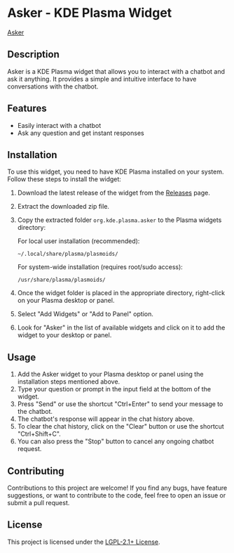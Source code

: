 # Asker - KDE Plasma Widget

[Asker](https://www.linkedin.com/posts/activity-7086805047765794816-033Y?utm_source=share&utm_medium=member_desktop)

## Description

Asker is a KDE Plasma widget that allows you to interact with a chatbot and ask it anything. It provides a simple and intuitive interface to have conversations with the chatbot.

## Features

- Easily interact with a chatbot
- Ask any question and get instant responses

## Installation

To use this widget, you need to have KDE Plasma installed on your system. Follow these steps to install the widget:

1. Download the latest release of the widget from the [Releases](https://github.com/Harshjeet/asker/releases/tag/Asker) page.
2. Extract the downloaded zip file.
3. Copy the extracted folder `org.kde.plasma.asker` to the Plasma widgets directory:

   For local user installation (recommended):
   ```
   ~/.local/share/plasma/plasmoids/
   ```

   For system-wide installation (requires root/sudo access):
   ```
   /usr/share/plasma/plasmoids/
   ```

4. Once the widget folder is placed in the appropriate directory, right-click on your Plasma desktop or panel.
5. Select "Add Widgets" or "Add to Panel" option.
6. Look for "Asker" in the list of available widgets and click on it to add the widget to your desktop or panel.

## Usage

1. Add the Asker widget to your Plasma desktop or panel using the installation steps mentioned above.
2. Type your question or prompt in the input field at the bottom of the widget.
3. Press "Send" or use the shortcut "Ctrl+Enter" to send your message to the chatbot.
4. The chatbot's response will appear in the chat history above.
5. To clear the chat history, click on the "Clear" button or use the shortcut "Ctrl+Shift+C".
6. You can also press the "Stop" button to cancel any ongoing chatbot request.

## Contributing

Contributions to this project are welcome! If you find any bugs, have feature suggestions, or want to contribute to the code, feel free to open an issue or submit a pull request.

## License

This project is licensed under the [LGPL-2.1+ License](LICENSE).
